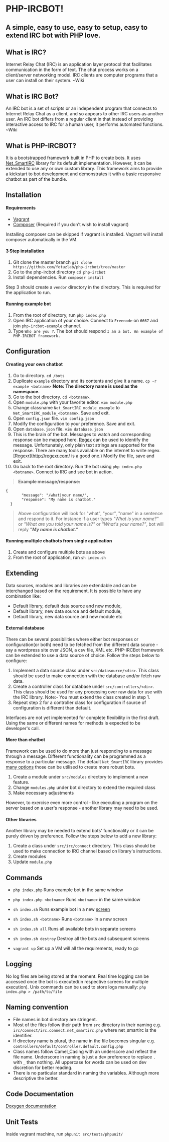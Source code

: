 PHP-IRCBOT!
===================


A simple, easy to use, easy to setup, easy to extend IRC bot with PHP love.
----------

What is IRC?
-------------
Internet Relay Chat (IRC) is an application layer protocol that facilitates communication in the form of text. The chat process works on a client/server networking model. IRC clients are computer programs that a user can install on their system.
~Wiki

What is IRC Bot?
-------------
An IRC bot is a set of scripts or an independent program that connects to Internet Relay Chat as a client, and so appears to other IRC users as another user. An IRC bot differs from a regular client in that instead of providing interactive access to IRC for a human user, it performs automated functions.
~Wiki

What is PHP-IRCBOT?
-------------
It is a bootstrapped framework built in PHP to create bots. It uses [Net_SmartIRC](https://github.com/pear/Net_SmartIRC) library for its default implementation. However, it can be extended to use any or own custom library. This framework aims to provide a kickstart to bot development and demonstrates it with a basic responsive chatbot as part of the bundle.

Installation
-------------
#### Requirements

- [Vagrant](https://www.vagrantup.com/)
- [Composer](https://getcomposer.org/) (Required if you don't wish to install vagrant)

Installing composer can be skipped if vagrant is installed. Vagrant will install composer automatically in the VM.

#### 3 Step installation

 1. Git clone the master branch `git clone https://github.com/fotuzlab/php-ircbot/tree/master`
 2. Go to the php-ircbot directory `cd php-ircbot`
 3. Install dependencies. Run `composer install`

Step 3 should create a `vendor` directory in the directory. This is required for the application to run.
#### Running example bot

 1. From the root of directory, run `php index.php`
 2. Open IRC application of your choice. Connect to `Freenode` on `6667` and join `php-ircbot-example` channel.
 3. Type `Who are you ?`. The bot should respond `I am a bot. An example of PHP-IRCBOT framework.`

Configuration
-------------

#### Creating your own chatbot

 1. Go to directory. `cd /bots` 
 2. Duplicate `example` directory and its contents and give it a name.  `cp -r example <botname>`
 **Note:  The directory name is used as the namespace.**
 3. Go to the bot directory.  `cd <botname>`.
 4. Open `module.php` with your favorite editor. `vim module.php`
 5. Change classname `Net_SmartIRC_module_example` to `Net_SmartIRC_module_<botname>`. Save and exit.
 6. Open `config.json` file. `vim config.json`
 7. Modify the configuration to your preference. Save and exit.
 8. Open `database.json` file. `vim database.json`
 9. This is the brain of the bot. Messages to watch and corresponding response can be mapped here. [Regex](https://en.wikipedia.org/wiki/Regular_expression) can be used to identify the message. Unfortunately, only plain text strings are supported for the response.
There are many tools available on the internet to write regex. [Regexr](http://regexr.com/ is a good one.)
Modify the file, save and exit.
 10. Go back to the root directory. Run the bot using `php index.php <botname>`. Connect to IRC and see bot in action.

> **Example message/response:**
> 

    {
           "message": "/what|your name/",
           "response": "My name is chatbot."
      }

 >Above configuration will look for "what", "your", "name" in a sentence and respond to it. For instance if a user types *"What is your name?"* or *"What are you told your name is?"* or *"What's your name?"*, bot will reply ***"My name is chatbot."***

#### Running multiple chatbots from single application

 1. Create and configure multiple bots as above
 2. From the root of application, run `sh index.sh`

Extending
-------------
Data sources, modules and libraries are extendable and can be interchanged based on the requirement. It is possible to have any combination like:

 - Default library, default data source and new module,
 - Default library, new data source and default module,
 - Default library, new data source and new module etc

#### External database
There can be several possibilities where either bot responses or configuration(or both) need to be fetched from the different data source - say a wordpress site over JSON, a csv file, XML etc. PHP-IRCBot framework can be extended to use a data source of choice. Follow the steps below to configure:

 1. Implement a data source class under `src/datasource/<dir>`. This class should be used to make connection with the database and/or fetch raw data.
 2. Create a controller class for database under `src/controllers/<dir>`.  This class should be used for any processing over raw data for use with the IRC library.
 Note:- You must extend the class created in step 1.
 3. Repeat step 2 for a controller class for configuration if source of configuration is different than default.

Interfaces are not yet implemented for complete flexibility in the first draft. Using the same or different names for methods is expected to be developer's call.

#### More than chatbot
Framework can be used to do more than just responding to a message through a message. Different functionality can be programmed as a response to a particular message. The default `Net_SmartIRC` library provides [many options](https://github.com/pear/Net_SmartIRC) those can be utilised to create more robust bots.

 1. Create a module under `src/modules` directory to implement a new feature.
 2. Change `modules.php` under bot directory to extend the required class
 3. Make necessary adjustments

However, to exercise even more control - like executing a program on the server based on a user's response - another library may need to be used.

#### Other libraries

Another library may be needed to extend bots' functionality or it can be purely driven by preference. Follow the steps below to add a new library:

 1. Create a class under `src/irc/connect` directory. This class should
    be used to make connection to IRC channel based on library's
    instructions.
 2. Create modules
 3. Update `module.php`
 

Commands
-------------
 - `php index.php` 
Runs example bot in the same window

 - `php index.php <botname>` 
Runs `<botname>` in the same window
 - `sh index.sh` 
Runs example bot in a new [screen](https://www.gnu.org/software/screen/manual/screen.html)

 - `sh index.sh <botname>` 
Runs `<botname>` in a new screen
 - `sh index.sh all` 
Runs all available bots in separate screens

 - `sh index.sh destroy` 
Destroy all the bots and subsequent screens
 - `vagrant up`
Set up a VM will all the requirements, ready to go

Logging
-------------
No log files are being stored at the moment. Real time logging can be accessed once the bot is executed(in respective screens for multiple execution).
Unix commands can be used to store logs manually:
`php index.php > /path/to/file`

Naming convention
-------------
 - File names in bot directory are stringent.
 - Most of the files follow their path from `src` directory in their
   naming e.g. `irc/connect/irc.connect.net_smartirc.php` where
   net_smartirc is the identifier.
 - If directory name is plural, the name in the file becomes singular e.g. `controllers/default/controller.default.config.php`
 - Class names follow Camel_Casing with an underscore and reflect the file name. Underscore in naming is just a dev preference to replace `.` with `_` than nothing. All uppercase for words can be used on dev discretion for better reading.
 - There is no particular standard in naming the variables. Although more descriptive the better.

Code Documentation
-------------
[Doxygen documentation](https://fotuzlab.github.io/php-ircbot/html/)

Unit Tests
-------------
Inside vagrant machine, run `phpunit src/tests/phpunit/`
